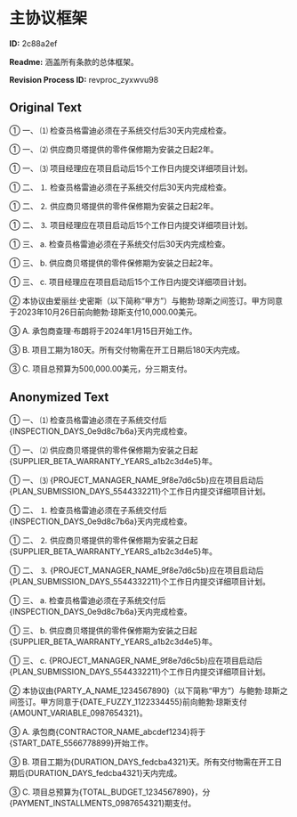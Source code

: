 # 主协议框架

**ID:** 2c88a2ef

**Readme:** 涵盖所有条款的总体框架。

**Revision Process ID:** revproc_zyxwvu98

## Original Text

① 一、 ⑴ 检查员格雷迪必须在子系统交付后30天内完成检查。

① 一、 ⑵ 供应商贝塔提供的零件保修期为安装之日起2年。

① 一、 ⑶ 项目经理应在项目启动后15个工作日内提交详细项目计划。

① 二、 ⒈ 检查员格雷迪必须在子系统交付后30天内完成检查。

① 二、 ⒉ 供应商贝塔提供的零件保修期为安装之日起2年。

① 二、 ⒊ 项目经理应在项目启动后15个工作日内提交详细项目计划。

① 三、 a. 检查员格雷迪必须在子系统交付后30天内完成检查。

① 三、 b. 供应商贝塔提供的零件保修期为安装之日起2年。

① 三、 c. 项目经理应在项目启动后15个工作日内提交详细项目计划。

② 本协议由爱丽丝·史密斯（以下简称“甲方”）与鲍勃·琼斯之间签订。甲方同意于2023年10月26日前向鲍勃·琼斯支付10,000.00美元。

③ A. 承包商查理·布朗将于2024年1月15日开始工作。

③ B. 项目工期为180天。所有交付物需在开工日期后180天内完成。

③ C. 项目总预算为500,000.00美元，分三期支付。

## Anonymized Text

① 一、 ⑴ 检查员格雷迪必须在子系统交付后{INSPECTION_DAYS_0e9d8c7b6a}天内完成检查。

① 一、 ⑵ 供应商贝塔提供的零件保修期为安装之日起{SUPPLIER_BETA_WARRANTY_YEARS_a1b2c3d4e5}年。

① 一、 ⑶ {PROJECT_MANAGER_NAME_9f8e7d6c5b}应在项目启动后{PLAN_SUBMISSION_DAYS_5544332211}个工作日内提交详细项目计划。

① 二、 ⒈ 检查员格雷迪必须在子系统交付后{INSPECTION_DAYS_0e9d8c7b6a}天内完成检查。

① 二、 ⒉ 供应商贝塔提供的零件保修期为安装之日起{SUPPLIER_BETA_WARRANTY_YEARS_a1b2c3d4e5}年。

① 二、 ⒊ {PROJECT_MANAGER_NAME_9f8e7d6c5b}应在项目启动后{PLAN_SUBMISSION_DAYS_5544332211}个工作日内提交详细项目计划。

① 三、 a. 检查员格雷迪必须在子系统交付后{INSPECTION_DAYS_0e9d8c7b6a}天内完成检查。

① 三、 b. 供应商贝塔提供的零件保修期为安装之日起{SUPPLIER_BETA_WARRANTY_YEARS_a1b2c3d4e5}年。

① 三、 c. {PROJECT_MANAGER_NAME_9f8e7d6c5b}应在项目启动后{PLAN_SUBMISSION_DAYS_5544332211}个工作日内提交详细项目计划。

② 本协议由{PARTY_A_NAME_1234567890}（以下简称“甲方”）与鲍勃·琼斯之间签订。甲方同意于{DATE_FUZZY_1122334455}前向鲍勃·琼斯支付{AMOUNT_VARIABLE_0987654321}。

③ A. 承包商{CONTRACTOR_NAME_abcdef1234}将于{START_DATE_5566778899}开始工作。

③ B. 项目工期为{DURATION_DAYS_fedcba4321}天。所有交付物需在开工日期后{DURATION_DAYS_fedcba4321}天内完成。

③ C. 项目总预算为{TOTAL_BUDGET_1234567890}，分{PAYMENT_INSTALLMENTS_0987654321}期支付。


